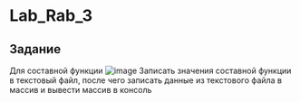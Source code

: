 # Lab_Rab_3
## Задание
Для составной функции ![image](./)
Записать значения составной функции в текстовый файл, после чего записать данные из текстового файла в массив и вывести массив в консоль
